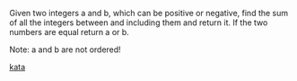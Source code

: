 Given two integers a and b, which can be positive or negative, find the sum of all the integers between and including them and return it. If the two numbers are equal return a or b.

Note: a and b are not ordered!

[kata](https://www.codewars.com/kata/55f2b110f61eb01779000053/train/javascript)
